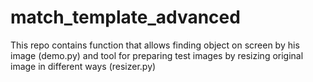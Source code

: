 # match_template_advanced

This repo contains function that allows finding object on screen by his image (demo.py) and tool for preparing test images by resizing original image in different ways (resizer.py)
